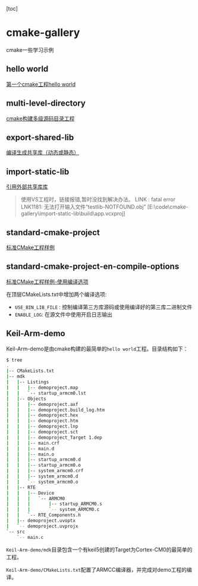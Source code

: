 [toc]

# cmake-gallery
cmake一些学习示例

## hello world
[第一个cmake工程hello world](helloworld/readme.md)

## multi-level-directory
[cmake构建多级源码目录工程](multi-level-directory/readme.md)

## export-shared-lib
[编译生成共享库（动态或静态）](export-shared-lib/readme.md)

## import-static-lib
[引用外部共享库库](import-static-lib/readme.md)

> 使用VS工程时，链接报错,暂时没找到解决办法。
> LINK : fatal error LNK1181: 无法打开输入文件“testlib-NOTFOUND.obj” [E:\code\cmake-gallery\import-static-lib\build\app.vcxproj]

## standard-cmake-project
[标准CMake工程样例](standard-project/readme.md)

## standard-cmake-project-en-compile-options
[标准CMake工程样例-使用编译选项](standard-project-en-compile-options/readme.md)

在顶层CMakeLists.txt中增加两个编译选项:
- `USE_BIN_LIB_FILE` : 控制编译第三方库源码或使用编译好的第三库二进制文件
- `ENABLE_LOG`: 在源文件中使用开启日志输出


## Keil-Arm-demo
Keil-Arm-demo是由cmake构建的最简单的`hello world`工程。目录结构如下：
```sh
$ tree
.
|-- CMakeLists.txt
|-- mdk
|   |-- Listings
|   |   |-- demoproject.map
|   |   `-- startup_armcm0.lst
|   |-- Objects
|   |   |-- demoproject.axf
|   |   |-- demoproject.build_log.htm
|   |   |-- demoproject.hex
|   |   |-- demoproject.htm
|   |   |-- demoproject.lnp
|   |   |-- demoproject.sct
|   |   |-- demoproject_Target 1.dep
|   |   |-- main.crf
|   |   |-- main.d
|   |   |-- main.o
|   |   |-- startup_armcm0.d
|   |   |-- startup_armcm0.o
|   |   |-- system_armcm0.crf
|   |   |-- system_armcm0.d
|   |   `-- system_armcm0.o
|   |-- RTE
|   |   |-- Device
|   |   |   `-- ARMCM0
|   |   |       |-- startup_ARMCM0.s
|   |   |       `-- system_ARMCM0.c
|   |   `-- RTE_Components.h
|   |-- demoproject.uvoptx
|   `-- demoproject.uvprojx
`-- src
    `-- main.c
```


`Keil-Arm-demo/mdk`目录包含一个有keil5创建的Target为Cortex-CM0的最简单的工程。

`Keil-Arm-demo/CMakeLists.txt`配置了ARMCC编译器，并完成对demo工程的编译。